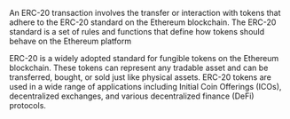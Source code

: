  An ERC-20 transaction involves the transfer or interaction with tokens that adhere to the ERC-20 standard on the Ethereum blockchain. The ERC-20 standard is a set of rules and functions that define how tokens should behave on the Ethereum platform

 ERC-20 is a widely adopted standard for fungible tokens on the Ethereum blockchain. These tokens can represent any tradable asset and can be transferred, bought, or sold just like physical assets. ERC-20 tokens are used in a wide range of applications including Initial Coin Offerings (ICOs), decentralized exchanges, and various decentralized finance (DeFi) protocols.
